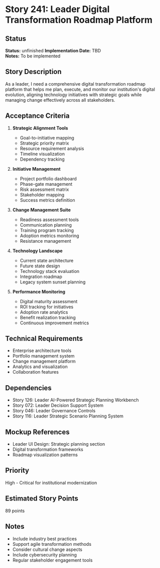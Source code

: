 # Story 241: Leader Digital Transformation Roadmap Platform

## Status
**Status:** unfinished
**Implementation Date:** TBD  
**Notes:** To be implemented

## Story Description
As a leader, I need a comprehensive digital transformation roadmap platform that helps me plan, execute, and monitor our institution's digital evolution, aligning technology initiatives with strategic goals while managing change effectively across all stakeholders.

## Acceptance Criteria
1. **Strategic Alignment Tools**
   - Goal-to-initiative mapping
   - Strategic priority matrix
   - Resource requirement analysis
   - Timeline visualization
   - Dependency tracking

2. **Initiative Management**
   - Project portfolio dashboard
   - Phase-gate management
   - Risk assessment matrix
   - Stakeholder mapping
   - Success metrics definition

3. **Change Management Suite**
   - Readiness assessment tools
   - Communication planning
   - Training program tracking
   - Adoption metrics monitoring
   - Resistance management

4. **Technology Landscape**
   - Current state architecture
   - Future state design
   - Technology stack evaluation
   - Integration roadmap
   - Legacy system sunset planning

5. **Performance Monitoring**
   - Digital maturity assessment
   - ROI tracking for initiatives
   - Adoption rate analytics
   - Benefit realization tracking
   - Continuous improvement metrics

## Technical Requirements
- Enterprise architecture tools
- Portfolio management system
- Change management platform
- Analytics and visualization
- Collaboration features

## Dependencies
- Story 126: Leader AI-Powered Strategic Planning Workbench
- Story 072: Leader Decision Support System
- Story 046: Leader Governance Controls
- Story 116: Leader Strategic Scenario Planning System

## Mockup References
- Leader UI Design: Strategic planning section
- Digital transformation frameworks
- Roadmap visualization patterns

## Priority
High - Critical for institutional modernization

## Estimated Story Points
89 points

## Notes
- Include industry best practices
- Support agile transformation methods
- Consider cultural change aspects
- Include cybersecurity planning
- Regular stakeholder engagement tools
